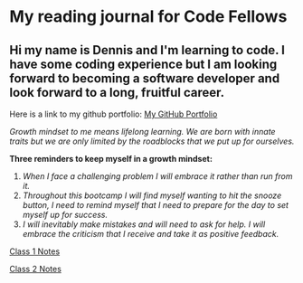# My reading journal for Code Fellows

## **Hi my name is Dennis and I'm learning to code.  I have some coding experience but I am looking forward to becoming a software developer and look forward to a long, fruitful career.**

Here is a link to my github portfolio: [My GitHub Portfolio](https://github.com/denster32)

_Growth mindset to me means lifelong learning. We are born with innate traits but we are only limited by the roadblocks that we put up for ourselves._ 

**Three reminders to keep myself in a growth mindset:**

1.  _When I face a challenging problem I will embrace it rather than run from it._
2.  _Throughout this bootcamp I will find myself wanting to hit the snooze button, I need to remind myself that I need to prepare for the day to set myself up for success._
3.  _I will inevitably make mistakes and will need to ask for help.  I will embrace the criticism that I receive and take it as positive feedback._ 


[Class 1 Notes](class1.md)

[Class 2 Notes](class2.md)
